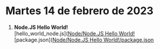 # Martes 14 de febrero de 2023
1. **Node.JS Hello World!** <br>
[hello_world_node.js]([Node/Node.JS Hello World!](https://github.com/LuisVA29/core-code-from-scratch-readme/blob/main/src/Week12/src/Node/Node.JS%20Hello%20World!/app.js) <br>
[package.json]([Node/Node.JS Hello World!/package.json](https://github.com/LuisVA29/core-code-from-scratch-readme/blob/main/src/Week12/src/Node/Node.JS%20Hello%20World!/package.json) <br>

